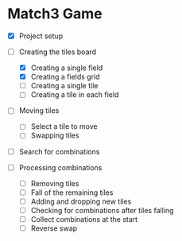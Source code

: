 # Match3 Game

-   [x] Project setup

-   [ ] Creating the tiles board

    -   [x] Creating a single field
    -   [x] Creating a fields grid
    -   [ ] Creating a single tile
    -   [ ] Creating a tile in each field

-   [ ] Moving tiles

    -   [ ] Select a tile to move
    -   [ ] Swapping tiles

-   [ ] Search for combinations

-   [ ] Processing combinations
    -   [ ] Removing tiles
    -   [ ] Fall of the remaining tiles
    -   [ ] Adding and dropping new tiles
    -   [ ] Checking for combinations after tiles falling
    -   [ ] Collect combinations at the start
    -   [ ] Reverse swap
